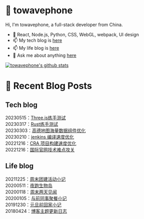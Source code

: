 # :ramen: towavephone
Hi, I'm towavephone, a full-stack developer from China.

- 🌱 React, Node.js, Python, CSS, WebGL, webpack, UI design
- 📫 My tech blog is [here](https://blog.towavephone.com/)
- 📫 My life blog is [here](https://www.towavephone.com/)
- 💬 Ask me about anything [here](https://github.com/towavephone/towavephone/issues)

[![towavephone's github stats](https://github-readme-stats.zohan.tech/api?username=towavephone)](https://github.com/anuraghazra/github-readme-stats)

# :memo: Recent Blog Posts

## Tech blog
<!-- tech blog start -->
20230515：[Three.js练手测试](https://blog.towavephone.com/three-js-practice-test/)  
20230317：[Rust练手测试](https://blog.towavephone.com/rust-practice-test/)  
20230303：[高德地图海量数据组件优化](https://blog.towavephone.com/amap-big-data-component-optimize/)  
20230210：[jenkins 编译速度优化](https://blog.towavephone.com/jenkins-build-speed-optimize/)  
20221216：[CRA 项目构建速度优化](https://blog.towavephone.com/cra-project-build-speed-optimize/)  
20221216：[国际官网技术难点攻关](https://blog.towavephone.com/international-official-website-technical-difficulties/)  
<!-- tech blog end -->

## Life blog
<!-- life blog start -->
20211225：[周末团建活动小记](https://www.towavephone.com/2021/12/25/weekend-company-tour/)  
20200511：[夜跑生物岛](https://www.towavephone.com/2020/05/11/run-in-bio-island/)  
20200118：[周末两天见闻](https://www.towavephone.com/2020/01/18/weekend-story/)  
20200105：[与前同事聚餐小记](https://www.towavephone.com/2020/01/05/former-colleagues-dinner/)  
20191230：[元旦前回家小记](https://www.towavephone.com/2019/12/30/new-year-day-go-home/)  
20180424：[博客主题更新日志](https://www.towavephone.com/2018/04/24/update/)  
<!-- life blog end -->
